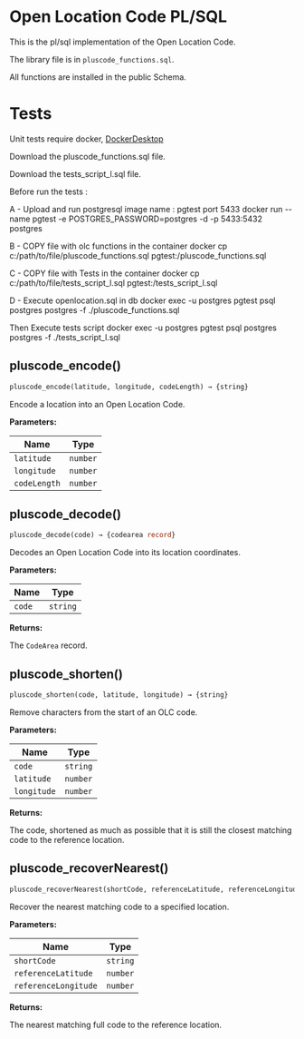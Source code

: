 # Open Location Code PL/SQL
This is the pl/sql implementation of the Open Location Code.

The library file is in `pluscode_functions.sql`.

All functions are installed in the public Schema.

# Tests

Unit tests require docker,
[DockerDesktop](https://www.docker.com/)

Download the pluscode_functions.sql file.

Download the tests_script_l.sql file.

Before run the tests :

A - Upload and run postgresql image name : pgtest port 5433
docker run --name pgtest -e POSTGRES_PASSWORD=postgres -d -p 5433:5432 postgres

B - COPY file with olc functions in the container
docker cp c:/path/to/file/pluscode_functions.sql pgtest:/pluscode_functions.sql

C - COPY file with Tests in the container
docker cp c:/path/to/file/tests_script_l.sql pgtest:/tests_script_l.sql

D - Execute openlocation.sql in db
docker exec -u postgres pgtest psql postgres postgres -f ./pluscode_functions.sql

Then Execute tests script
docker exec -u postgres pgtest psql postgres postgres -f ./tests_script_l.sql


## pluscode_encode()

```sql
pluscode_encode(latitude, longitude, codeLength) → {string}
```

Encode a location into an Open Location Code.

**Parameters:**

| Name | Type |
|------|------|
| `latitude` | `number` |
| `longitude` | `number` |
| `codeLength` | `number` |

## pluscode_decode()

```sql
pluscode_decode(code) → {codearea record}
```

Decodes an Open Location Code into its location coordinates.

**Parameters:**

| Name | Type |
|------|------|
| `code` | `string` |

**Returns:**

The `CodeArea` record.


## pluscode_shorten()

```sql
pluscode_shorten(code, latitude, longitude) → {string}
```

Remove characters from the start of an OLC code.

**Parameters:**

| Name | Type |
|------|------|
| `code` | `string` |
| `latitude` | `number` |
| `longitude` | `number` |

**Returns:**

The code, shortened as much as possible that it is still the closest matching
code to the reference location.


## pluscode_recoverNearest()

```sql
pluscode_recoverNearest(shortCode, referenceLatitude, referenceLongitude) → {string}
```

Recover the nearest matching code to a specified location.

**Parameters:**

| Name | Type |
|------|------|
| `shortCode` | `string` |
| `referenceLatitude` | `number` |
| `referenceLongitude` | `number` |

**Returns:**

The nearest matching full code to the reference location.
